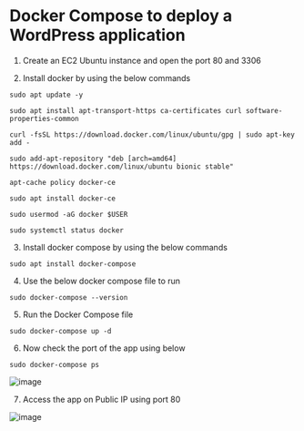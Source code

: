# Docker Compose to deploy a WordPress application

1. Create an EC2 Ubuntu instance and open the port 80 and 3306 


2. Install docker by using the below commands
```
sudo apt update -y

sudo apt install apt-transport-https ca-certificates curl software-properties-common

curl -fsSL https://download.docker.com/linux/ubuntu/gpg | sudo apt-key add -

sudo add-apt-repository "deb [arch=amd64] https://download.docker.com/linux/ubuntu bionic stable"

apt-cache policy docker-ce

sudo apt install docker-ce

sudo usermod -aG docker $USER

sudo systemctl status docker 
```

3. Install docker compose by using the below commands 
```
sudo apt install docker-compose
```

4. Use the below docker compose file to run
```
sudo docker-compose --version
```

5. Run the Docker Compose file
```
sudo docker-compose up -d
```

6. Now check the port of the app using below
```
sudo docker-compose ps
```
![image](https://github.com/Pavan-1997/Docker_Compose_WordPress/assets/32020205/0570c5b6-f6a6-4957-8191-14c500a0a55e)


7. Access the app on Public IP using port 80 

![image](https://github.com/Pavan-1997/Docker_Compose_WordPress/assets/32020205/05a4acc0-0b44-49ed-9040-7327e36d75ee)

